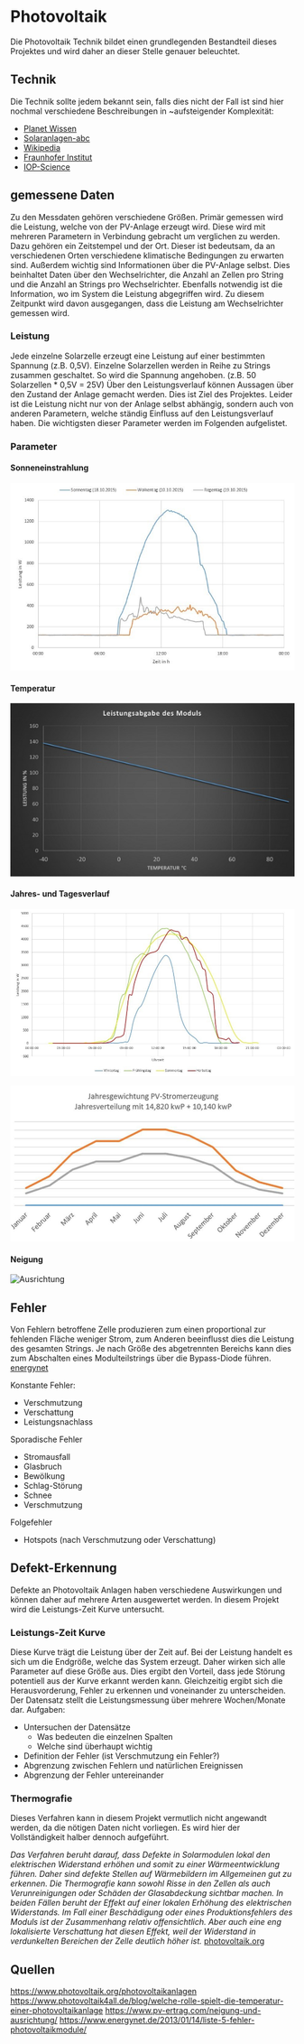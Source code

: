 # Photovoltaik
Die Photovoltaik Technik bildet einen grundlegenden Bestandteil dieses Projektes und wird daher an dieser Stelle genauer beleuchtet.

## Technik
Die Technik sollte jedem bekannt sein, falls dies nicht der Fall ist sind hier nochmal verschiedene Beschreibungen in ~aufsteigender Komplexität:

- [Planet Wissen](https://www.planet-wissen.de/technik/energie/solarenergie/index.html)
- [Solaranlagen-abc](https://www.solaranlagen-abc.de/funktion-photovoltaik/)
- [Wikipedia](https://de.wikipedia.org/wiki/Photovoltaik)
- [Fraunhofer Institut](https://www.ise.fraunhofer.de/content/dam/ise/de/documents/publications/studies/Photovoltaics-Report.pdf)
- [IOP-Science](https://iopscience.iop.org/article/10.1088/1361-6463/ab9c6a/pdf)

## gemessene Daten
Zu den Messdaten gehören verschiedene Größen. Primär gemessen wird die Leistung, welche von der PV-Anlage erzeugt wird. Diese wird mit mehreren Parametern in Verbindung gebracht um verglichen zu werden. Dazu gehören ein Zeitstempel und der Ort. Dieser ist bedeutsam, da an verschiedenen Orten verschiedene klimatische Bedingungen zu erwarten sind. Außerdem wichtig sind Informationen über die PV-Anlage selbst. Dies beinhaltet Daten über den Wechselrichter, die Anzahl an Zellen pro String und die Anzahl an Strings pro Wechselrichter. Ebenfalls notwendig ist die Information, wo im System die Leistung abgegriffen wird. Zu diesem Zeitpunkt wird davon ausgegangen, dass die Leistung am Wechselrichter gemessen wird.

### Leistung
Jede einzelne Solarzelle erzeugt eine Leistung auf einer bestimmten Spannung (z.B. 0,5V). Einzelne Solarzellen werden in Reihe zu Strings zusammen geschaltet. So wird die Spannung angehoben. (z.B. 50 Solarzellen * 0,5V = 25V) Über den Leistungsverlauf können Aussagen über den Zustand der Anlage gemacht werden. Dies ist Ziel des Projektes. Leider ist die Leistung nicht nur von der Anlage selbst abhängig, sondern auch von anderen Parametern, welche ständig Einfluss auf den Leistungsverlauf haben. Die wichtigsten dieser Parameter werden im Folgenden aufgelistet.

### Parameter

#### Sonneneinstrahlung

![Wetter](./Images/P_T_Wetter.jpg "Auswirkung der Sonneneinstrahlung")

#### Temperatur
![Temperatur](./Images/Temp_Auswirkung.jpg "Auswirkung der Temperatur auf die Leistungserzeugung")

#### Jahres- und Tagesverlauf

![Jahreszeit](./Images/P_T_Jahreszeit.jpg "Verteilung der Leistung über einem Jahr")

![Tagesverteilung_Jahresabhängig](./Images/P_T_Jahresverteilung.jpg "Verteilung der Leistung über verschiedenen Tagen im Jahr")

#### Neigung

![Ausrichtung](ausrichtung_neigung.jpg "Auswirkung der Neigung auf den Leistungsertrag")

## Fehler

Von Fehlern betroffene Zelle produzieren zum einen proportional zur fehlenden Fläche weniger Strom, zum Anderen beeinflusst dies die Leistung des gesamten Strings. Je nach Größe des abgetrennten Bereichs kann dies zum Abschalten eines Modulteilstrings über die Bypass-Diode führen. [energynet](https://www.energynet.de/2013/01/14/liste-5-fehler-photovoltaikmodule/)

Konstante Fehler:
- Verschmutzung
- Verschattung
- Leistungsnachlass

Sporadische Fehler
- Stromausfall
- Glasbruch
- Bewölkung
- Schlag-Störung
- Schnee
- Verschmutzung

Folgefehler
- Hotspots (nach Verschmutzung oder Verschattung)

## Defekt-Erkennung
Defekte an Photovoltaik Anlagen haben verschiedene Auswirkungen und können daher auf mehrere Arten ausgewertet werden. In diesem Projekt wird die Leistungs-Zeit Kurve untersucht.

### Leistungs-Zeit Kurve
Diese Kurve trägt die Leistung über der Zeit auf. Bei der Leistung handelt es sich um die Endgröße, welche das System erzeugt. Daher wirken sich alle Parameter auf diese Größe aus. Dies ergibt den Vorteil, dass jede Störung potentiell aus der Kurve erkannt werden kann. Gleichzeitig ergibt sich die Herausvorderung, Fehler zu erkennen und voneinander zu unterscheiden. Der Datensatz stellt die Leistungsmessung über mehrere Wochen/Monate dar.
Aufgaben:
- Untersuchen der Datensätze
  - Was bedeuten die einzelnen Spalten
  - Welche sind überhaupt wichtig
- Definition der Fehler (ist Verschmutzung ein Fehler?)
- Abgrenzung zwischen Fehlern und natürlichen Ereignissen
- Abgrenzung der Fehler untereinander

### Thermografie
Dieses Verfahren kann in diesem Projekt vermutlich nicht angewandt werden, da die nötigen Daten nicht vorliegen. Es wird hier der Vollständigkeit halber dennoch aufgeführt.

*Das Verfahren beruht darauf, dass Defekte in Solarmodulen lokal den elektrischen Widerstand erhöhen und somit zu einer Wärmeentwicklung führen. Daher sind defekte Stellen auf Wärmebildern im Allgemeinen gut zu erkennen.
Die Thermografie kann sowohl Risse in den Zellen als auch Verunreinigungen oder Schäden der Glasabdeckung sichtbar machen. In beiden Fällen beruht der Effekt auf einer lokalen Erhöhung des elektrischen Widerstands. Im Fall einer Beschädigung oder eines Produktionsfehlers des Moduls ist der Zusammenhang relativ offensichtlich. Aber auch eine eng lokalisierte Verschattung hat diesen Effekt, weil der Widerstand in verdunkelten Bereichen der Zelle deutlich höher ist.* [photovoltaik.org](https://www.photovoltaik.org/photovoltaikanlagen)

## Quellen

https://www.photovoltaik.org/photovoltaikanlagen
https://www.photovoltaik4all.de/blog/welche-rolle-spielt-die-temperatur-einer-photovoltaikanlage
https://www.pv-ertrag.com/neigung-und-ausrichtung/
https://www.energynet.de/2013/01/14/liste-5-fehler-photovoltaikmodule/